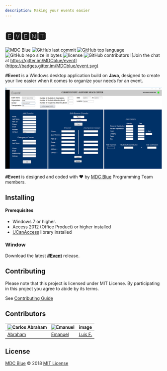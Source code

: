 ```yaml
---
description: Making your events easier
---
```


# 🅴🆅🅴🅽🆃

![MDC Blue](https://mdc.blue/badge.svg) ![GitHub last commit](https://img.shields.io/github/last-commit/mdcblue/event.svg) ![GitHub top language](https://img.shields.io/github/languages/top/mdcblue/event.svg) ![GitHub repo size in bytes](https://img.shields.io/github/repo-size/mdcblue/event.svg) ![license](https://img.shields.io/github/license/mdcblue/event.svg) ![GitHub contributors](https://img.shields.io/github/contributors/mdcblue/event.svg) ![Join the chat at https://gitter.im/MDCblue/event](https://badges.gitter.im/MDCblue/event.svg)

**\#Event** is a Windows desktop application build on **Java**, designed to create your live easier when it comes to organize your needs for an event.

![Event](.gitbook/assets/event-ui.png)

**\#Event** is designed and coded with ❤️ by [MDC Blue](https://mdc.blue) Programming Team members.

## Installing

#### Prerequisites

* Windows 7 or higher.
* Access 2012 \(Office Product\) or higher installed
* [UCanAccess](http://ucanaccess.sourceforge.net/site.html) library installed

### Window

Download the latest [**\#Event**](./) release.

## Contributing

Please note that this project is licensed under MIT License. By participating in this project you agree to abide by its terms.

See [Contributing Guide](.github/contributing.md)

## Contributors

| ![Carlos Abraham ](https://avatars3.githubusercontent.com/u/21347264?s=50&v=4) | ![Emanuel](https://avatars3.githubusercontent.com/u/27441517?s=50&v=4) | image |
| --- | --- | --- |
| [Abraham](https://github.com/19cah) | [Emanuel](https://github.com/Jikiyama) | [Luis F.](https://github.com/LuisRobaina) |

## License

[MDC Blue](https://github.com/MDCblue) © 2018 [MIT License](https://github.com/MDCblue/event/tree/78e5fa6e290fc5fd2fc706f311fbe96769a589e8/LICENSE/README.md)


